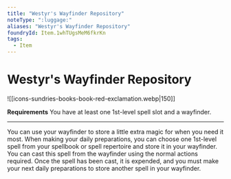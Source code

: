 ```yaml
---
title: "Westyr's Wayfinder Repository"
noteType: ":luggage:"
aliases: "Westyr's Wayfinder Repository"
foundryId: Item.1whTUgsMeM6fkrKn
tags:
  - Item
---
```


# Westyr's Wayfinder Repository
![[icons-sundries-books-book-red-exclamation.webp|150]]

**Requirements** You have at least one 1st-level spell slot and a wayfinder.

* * *

You can use your wayfinder to store a little extra magic for when you need it most. When making your daily preparations, you can choose one 1st-level spell from your spellbook or spell repertoire and store it in your wayfinder. You can cast this spell from the wayfinder using the normal actions required. Once the spell has been cast, it is expended, and you must make your next daily preparations to store another spell in your wayfinder.
